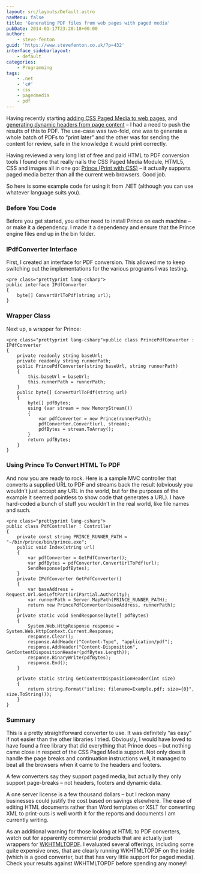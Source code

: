 ```yaml
---
layout: src/layouts/Default.astro
navMenu: false
title: 'Generating PDF files from web pages with paged media'
pubDate: 2014-01-17T23:20:18+00:00
author:
    - steve-fenton
guid: 'https://www.stevefenton.co.uk/?p=432'
interface_sidebarlayout:
    - default
categories:
    - Programming
tags:
    - .net
    - 'c#'
    - css
    - pagedmedia
    - pdf
---
```


Having recently starting [adding CSS Paged Media to web pages](http://www.stevefenton.co.uk/Content/Blog/Date/201312/Blog/Printing-Web-Pages-With-The-Paged-Media-Module/), and [generating dynamic headers from page content](http://www.stevefenton.co.uk/Content/Blog/Date/201312/Blog/Using-CSS-Paged-Media-To-Add-Dynamic-Headers/) – I had a need to push the results of this to PDF. The use-case was two-fold, one was to generate a whole batch of PDFs to “print later” and the other was for sending the content for review, safe in the knowledge it would print correctly.

Having reviewed a very long list of free and paid HTML to PDF conversion tools I found one that really nails the CSS Paged Media Module, HTML5, CSS and images all in one go: [Prince (Print with CSS)](http://www.princexml.com/) – it actually supports paged media better than all the current web browsers. Good job.

So here is some example code for using it from .NET (although you can use whatever language suits you).

### Before You Code

Before you get started, you either need to install Prince on each machine – or make it a dependency. I made it a dependency and ensure that the Prince engine files end up in the bin folder.

### IPdfConverter Interface

First, I created an interface for PDF conversion. This allowed me to keep switching out the implementations for the various programs I was testing.

```
<pre class="prettyprint lang-csharp">
public interface IPdfConverter
{
    byte[] ConvertUrlToPdf(string url);
}
```
### Wrapper Class

Next up, a wrapper for Prince:

```
<pre class="prettyprint lang-csharp">public class PrincePdfConverter : IPdfConverter
{
    private readonly string baseUrl;
    private readonly string runnerPath;
    public PrincePdfConverter(string baseUrl, string runnerPath)
    {
        this.baseUrl = baseUrl;
        this.runnerPath = runnerPath;
    }
    public byte[] ConvertUrlToPdf(string url)
    {
        byte[] pdfBytes;
        using (var stream = new MemoryStream())
        {
            var pdfConverter = new Prince(runnerPath);
            pdfConverter.Convert(url, stream);
            pdfBytes = stream.ToArray();
        }
        return pdfBytes;
    }
}
```
### Using Prince To Convert HTML To PDF

And now you are ready to rock. Here is a sample MVC controller that converts a supplied URL to PDF and streams back the result (obviously you wouldn’t just accept any URL in the world, but for the purposes of the example it seemed pointless to show code that generates a URL). I have hard-coded a bunch of stuff you wouldn’t in the real world, like file names and such.

```
<pre class="prettyprint lang-csharp">
public class PdfController : Controller
{
    private const string PRINCE_RUNNER_PATH = "~/bin/prince/bin/prince.exe";
    public void Index(string url)
    {
        var pdfConverter = GetPdfConverter();
        var pdfBytes = pdfConverter.ConvertUrlToPdf(url);
        SendResponse(pdfBytes);        
    }
    private IPdfConverter GetPdfConverter()
    {
        var baseAddress = Request.Url.GetLeftPart(UriPartial.Authority);
        var runnerPath = Server.MapPath(PRINCE_RUNNER_PATH);
        return new PrincePdfConverter(baseAddress, runnerPath);
    }
    private static void SendResponse(byte[] pdfBytes)
    {
        System.Web.HttpResponse response = System.Web.HttpContext.Current.Response;
        response.Clear();
        response.AddHeader("Content-Type", "application/pdf");
        response.AddHeader("Content-Disposition", GetContentDispositionHeader(pdfBytes.Length));
        response.BinaryWrite(pdfBytes);
        response.End();
    }
   
    private static string GetContentDispositionHeader(int size)
    {
        return string.Format("inline; filename=Example.pdf; size={0}", size.ToString());
    }
}
```
### Summary

This is a pretty straightforward converter to use. It was definitely “as easy” if not easier than the other libraries I tried. Obviously, I would have loved to have found a free library that did everything that Prince does – but nothing came close in respect of the CSS Paged Media support. Not only does it handle the page breaks and continuation instructions well, it managed to beat all the browsers when it came to the headers and footers.

A few converters say they support paged media, but actually they only support page-breaks – not headers, footers and dynamic data.

A one server license is a few thousand dollars – but I reckon many businesses could justify the cost based on savings elsewhere. The ease of editing HTML documents rather than Word templates or XSLT for converting XML to print-outs is well worth it for the reports and documents I am currently writing.

As an additional warning for those looking at HTML to PDF converters, watch out for apparently commercial products that are actually just wrappers for [WKHTMLTOPDF](http://code.google.com/p/wkhtmltopdf/). I evaluated several offerings, including some quite expensive ones, that are clearly running WKHTMLTOPDF on the inside (which is a good converter, but that has very little support for paged media). Check your results against WKHTMLTOPDF before spending any money!